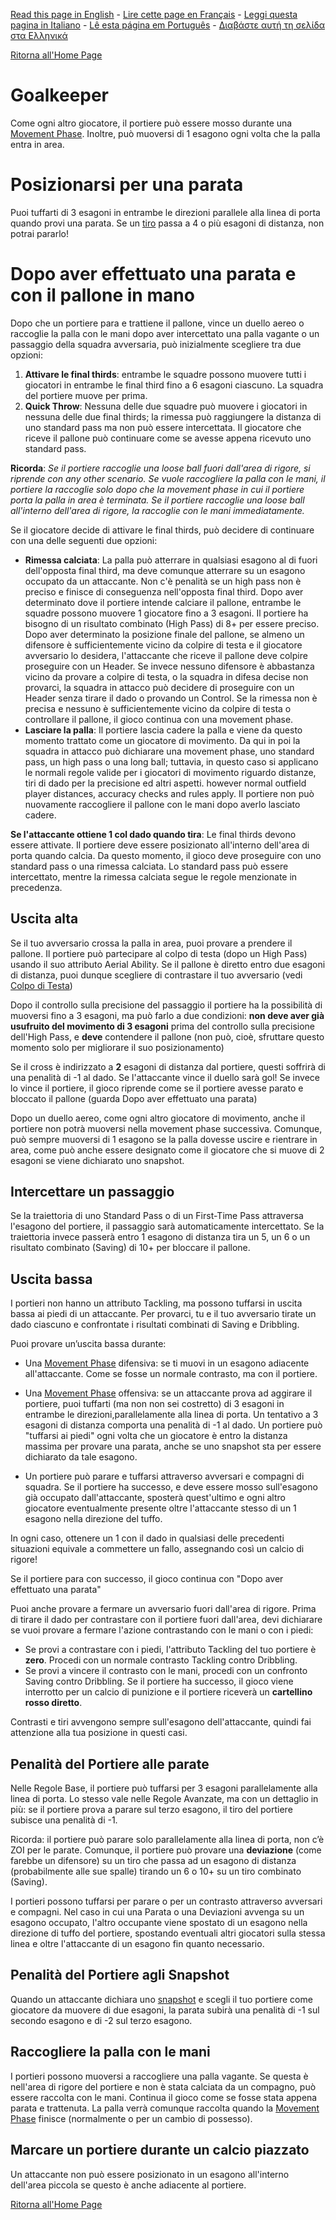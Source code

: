 [Read this page in English](https://counterattackgame.github.io/wiki/goalkeeper) - [Lire cette page en Français](https://counterattackgame.github.io/wiki/fr/goalkeeper) - [Leggi questa pagina in Italiano](https://counterattackgame.github.io/wiki/it/goalkeeper) - [Lê esta página em Português](https://counterattackgame.github.io/wiki/pt/goalkeeper) - [Διαβάστε αυτή τη σελίδα στα Ελληνικά](https://counterattackgame.github.io/wiki/gr/goalkeeper)

[Ritorna all'Home Page](https://counterattackgame.github.io/wiki/it/index)
# Goalkeeper

Come ogni altro giocatore, il portiere può essere mosso durante una [Movement Phase](https://counterattackgame.github.io/wiki/it/movement_phase). Inoltre, può muoversi di 1 esagono ogni volta che la palla entra in area.

# Posizionarsi per una parata

Puoi tuffarti di 3 esagoni in entrambe le direzioni parallele alla linea di porta quando provi una parata. Se un [tiro](https://counterattackgame.github.io/wiki/it/shooting) passa a 4 o più esagoni di distanza, non potrai pararlo!

# Dopo aver effettuato una parata e con il pallone in mano

Dopo che un portiere para e trattiene il pallone, vince un duello aereo o raccoglie la palla con le mani dopo aver intercettato una palla vagante o un passaggio della squadra avversaria, può inizialmente scegliere tra due opzioni:

1. **Attivare le final thirds**: entrambe le squadre possono muovere tutti i giocatori in entrambe le final third fino a 6 esagoni ciascuno. La squadra del portiere muove per prima.
2. **Quick Throw**: Nessuna delle due squadre può muovere i giocatori in nessuna delle due final thirds; la rimessa può raggiungere la distanza di uno standard pass ma non può essere intercettata. Il giocatore che riceve il pallone può continuare come se avesse appena ricevuto uno standard pass.

**Ricorda**: _Se il portiere raccoglie una loose ball fuori dall'area di rigore, si riprende con any other scenario. Se vuole raccogliere la palla con le mani, il portiere la raccoglie solo dopo che la movement phase in cui il portiere porta la palla in area è terminata. Se il portiere raccoglie una loose ball all'interno dell'area di rigore, la raccoglie con le mani immediatamente._

Se il giocatore decide di attivare le final thirds, può decidere di continuare con una delle seguenti due opzioni:

- **Rimessa calciata**: La palla può atterrare in qualsiasi esagono al di fuori dell'opposta final third, ma deve comunque atterrare su un esagono occupato da un attaccante. Non c'è penalità se un high pass non è preciso e finisce di conseguenza nell'opposta final third. Dopo aver determinato dove il portiere intende calciare il pallone, entrambe le squadre possono muovere 1 giocatore fino a 3 esagoni. Il portiere ha bisogno di un risultato combinato (High Pass) di 8+ per essere preciso. Dopo aver determinato la posizione finale del pallone, se almeno un difensore è sufficientemente vicino da colpire di testa e il giocatore avversario lo desidera, l'attaccante che riceve il pallone deve colpire proseguire con un Header. Se invece nessuno difensore è abbastanza vicino da provare a colpire di testa, o la squadra in difesa decise non provarci, la squadra in attacco può decidere di proseguire con un Header senza tirare il dado o provando un Control. Se la rimessa non è precisa e nessuno è sufficientemente vicino da colpire di testa o controllare il pallone, il gioco continua con una movement phase.
- **Lasciare la palla**: Il portiere lascia cadere la palla e viene da questo momento trattato come un giocatore di movimento. Da qui in poi la squadra in attacco può dichiarare una movement phase, uno standard pass, un high pass o una long ball; tuttavia, in questo caso si applicano le normali regole valide per i giocatori di movimento riguardo distanze, tiri di dado per la precisione ed altri aspetti. however normal outfield player distances, accuracy checks and rules apply. Il portiere non può nuovamente raccogliere il pallone con le mani dopo averlo lasciato cadere.

**Se l'attaccante ottiene 1 col dado quando tira**: Le final thirds devono essere attivate. Il portiere deve essere posizionato all'interno dell'area di porta quando calcia. Da questo momento, il gioco deve proseguire con uno standard pass o una rimessa calciata. Lo standard pass può essere intercettato, mentre la rimessa calciata segue le regole menzionate in precedenza.

## Uscita alta

Se il tuo avversario crossa la palla in area, puoi provare a prendere il pallone. Il portiere può partecipare al colpo di testa (dopo un High Pass) usando il suo attributo Aerial Ability. Se il pallone è diretto entro due esagoni di distanza, puoi dunque scegliere di contrastare il tuo avversario (vedi [Colpo di Testa](https://counterattackgame.github.io/wiki/it/heading))

Dopo il controllo sulla precisione del passaggio il portiere ha la possibilità di muoversi fino a 3 esagoni, ma può farlo a due condizioni: **non deve aver già usufruito del movimento di 3 esagoni** prima del controllo sulla precisione dell'High Pass, e **deve** contendere il pallone (non può, cioè, sfruttare questo momento solo per migliorare il suo posizionamento)

Se il cross è indirizzato a **2** esagoni di distanza dal portiere, questi soffrirà di una penalità di -1 al dado. Se l'attaccante vince il duello sarà gol! Se invece lo vince il portiere, il gioco riprende come se il portiere avesse parato e bloccato il pallone (guarda Dopo aver effettuato una parata)

Dopo un duello aereo, come ogni altro giocatore di movimento, anche il portiere non potrà muoversi nella movement phase successiva. Comunque, può sempre muoversi di 1 esagono se la palla dovesse uscire e rientrare in area, come può anche essere designato come il giocatore che si muove di 2 esagoni se viene dichiarato uno snapshot.

## Intercettare un passaggio

Se la traiettoria di uno Standard Pass o di un First-Time Pass attraversa l'esagono del portiere, il passaggio sarà automaticamente intercettato. Se la traiettoria invece passerà entro 1 esagono di distanza tira un 5, un 6 o un risultato combinato (Saving) di 10+ per bloccare il pallone.

## Uscita bassa

I portieri non hanno un attributo Tackling, ma possono tuffarsi in uscita bassa ai piedi di un attaccante. Per provarci, tu e il tuo avversario tirate un dado ciascuno e confrontate i risultati combinati di Saving e Dribbling.

Puoi provare un’uscita bassa durante:

- Una [Movement Phase](https://counterattackgame.github.io/wiki/it/movement_phase) difensiva: se ti muovi in un esagono adiacente all'attaccante. Come se fosse un normale contrasto, ma con il portiere.
- Una [Movement Phase](https://counterattackgame.github.io/wiki/it/movement_phase) offensiva: se un attaccante prova ad aggirare il portiere, puoi tuffarti (ma non non sei costretto) di 3 esagoni in entrambe le direzioni,parallelamente alla linea di porta. Un tentativo a 3 esagoni di distanza comporta una penalità di -1 al dado. Un portiere può "tuffarsi ai piedi" ogni volta che un giocatore è entro la distanza massima per provare una parata, anche se uno snapshot sta per essere dichiarato da tale esagono.

- Un portiere può parare e tuffarsi attraverso avversari e compagni di squadra. Se il portiere ha successo, e deve essere mosso sull'esagono già occupato dall'attaccante, sposterà quest'ultimo e ogni altro giocatore eventualmente presente oltre l'attaccante stesso di un 1 esagono nella direzione del tuffo.

In ogni caso, ottenere un 1 con il dado in qualsiasi delle precedenti situazioni equivale a commettere un fallo, assegnando così un calcio di rigore!

Se il portiere para con successo, il gioco continua con "Dopo aver effettuato una parata"

Puoi anche provare a fermare un avversario fuori dall'area di rigore. Prima di tirare il dado per contrastare con il portiere fuori dall'area, devi dichiarare se vuoi provare a fermare l'azione contrastando con le mani o con i piedi:

- Se provi a contrastare con i piedi, l'attributo Tackling del tuo portiere è **zero**. Procedi con un normale contrasto Tackling contro Dribbling.
- Se provi a vincere il contrasto con le mani, procedi con un confronto Saving contro Dribbling. Se il portiere ha successo, il gioco viene interrotto per un calcio di punizione e il portiere riceverà un **cartellino rosso diretto**.

Contrasti e tiri avvengono sempre sull'esagono dell'attaccante, quindi fai attenzione alla tua posizione in questi casi.

## Penalità del Portiere alle parate

Nelle Regole Base, il portiere può tuffarsi per 3 esagoni parallelamente alla linea di porta. Lo stesso vale nelle Regole Avanzate, ma con un dettaglio in più: se il portiere prova a parare sul terzo esagono, il tiro del portiere subisce una penalità di -1.

Ricorda: il portiere può parare solo parallelamente alla linea di porta, non c’è ZOI per le parate.
Comunque, il portiere può provare una **deviazione** (come farebbe un difensore) su un tiro che passa ad un esagono di distanza (probabilmente alle sue spalle) tirando un 6 o 10+ su un tiro combinato (Saving).

I portieri possono tuffarsi per parare o per un contrasto attraverso avversari e compagni. Nel caso in cui una Parata o una Deviazioni avvenga su un esagono occupato, l'altro occupante viene spostato di un esagono nella direzione di tuffo del portiere, spostando eventuali altri giocatori sulla stessa linea e oltre l'attaccante di un esagono fin quanto necessario.

## Penalità del Portiere agli Snapshot

Quando un attaccante dichiara uno [snapshot](https://counterattackgame.github.io/wiki/it/shooting) e scegli il tuo portiere come giocatore da muovere di due esagoni, la parata subirà una penalità di -1 sul secondo esagono e di -2 sul terzo esagono.

## Raccogliere la palla con le mani

I portieri possono muoversi a raccogliere una palla vagante. Se questa è nell'area di rigore del portiere e non è stata calciata da un compagno, può essere raccolta con le mani. Continua il gioco come se fosse stata appena parata e trattenuta. La palla verrà comunque raccolta quando la [Movement Phase](https://counterattackgame.github.io/wiki/it/movement_phase) finisce (normalmente o per un cambio di possesso).

## Marcare un portiere durante un calcio piazzato

Un attaccante non può essere posizionato in un esagono all'interno dell'area piccola se questo è anche adiacente al portiere.

[Ritorna all'Home Page](https://counterattackgame.github.io/wiki/it/index)
